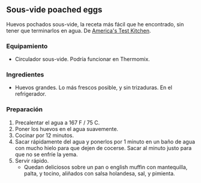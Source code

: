 ## Sous-vide poached eggs

Huevos pochados sous-vide, la receta más fácil que he encontrado, sin tener que
terminarlos en agua. De [America's Test Kitchen][atk].

### Equipamiento
- Circulador sous-vide. Podría funcionar en Thermomix.

### Ingredientes
- Huevos grandes. Lo más frescos posible, y sin trizaduras. En el refrigerador.

### Preparación
1. Precalentar el agua a 167 F / 75 C.
2. Poner los huevos en el agua suavemente.
3. Cocinar por 12 minutos.
4. Sacar rápidamente del agua y ponerlos por 1 minuto en un baño de agua con
   mucho hielo para que dejen de cocerse. Sacar al minuto justo para que no se
   enfríe la yema.
5. Servir rápido.
   * Quedan deliciosos sobre un pan o english muffin con mantequilla, palta, y
     tocino, aliñados con salsa holandesa, sal, y pimienta.


[atk]: https://www.americastestkitchen.com/recipes/10178-sous-vide-soft-poached-eggs
